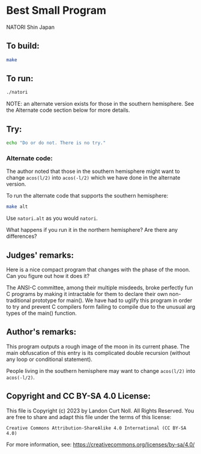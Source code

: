 # Best Small Program

NATORI Shin
Japan


## To build:

```sh
make
```


## To run:

```sh
./natori
```

NOTE: an alternate version exists for those in the southern hemisphere. See the
Alternate code section below for more details.


## Try:

```sh
echo "Do or do not. There is no try."
```


### Alternate code:

The author noted that those in the southern hemisphere might want to change
`acos(l/2)` into `acos(-l/2)` which we have done in the alternate version.

To run the alternate code that supports the southern hemisphere:

```sh
make alt
```

Use `natori.alt` as you would `natori`.

What happens if you run it in the northern hemisphere? Are there any
differences?


## Judges' remarks:

Here is a nice compact program that changes with the phase of the moon.
Can you figure out how it does it?

The ANSI-C committee, among their multiple misdeeds, broke perfectly
fun C programs by making it intractable for them to declare their
own non-traditional prototype for main().  We have had to uglify this
program in order to try and prevent C compilers form failing to
compile due to the unusual arg types of the main() function.


## Author's remarks:

This program outputs a rough image of the moon in its current phase.
The main obfuscation of this entry is its complicated double recursion
(without any loop or conditional statement).

People living in the southern hemisphere may want to change `acos(l/2)`
into `acos(-l/2)`.


## Copyright and CC BY-SA 4.0 License:

This file is Copyright (c) 2023 by Landon Curt Noll.  All Rights Reserved.
You are free to share and adapt this file under the terms of this license:

    Creative Commons Attribution-ShareAlike 4.0 International (CC BY-SA 4.0)

For more information, see: https://creativecommons.org/licenses/by-sa/4.0/
